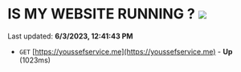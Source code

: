 # IS MY WEBSITE RUNNING ? [![](https://img.shields.io/static/v1?label=Sponsor&message=%E2%9D%A4&logo=GitHub&color=%23fe8e86)](https://github.com/sponsors/<username>)

Last updated: **6/3/2023, 12:41:43 PM**

- `GET` [https://youssefservice.me](https://youssefservice.me) - **Up** (1023ms)

